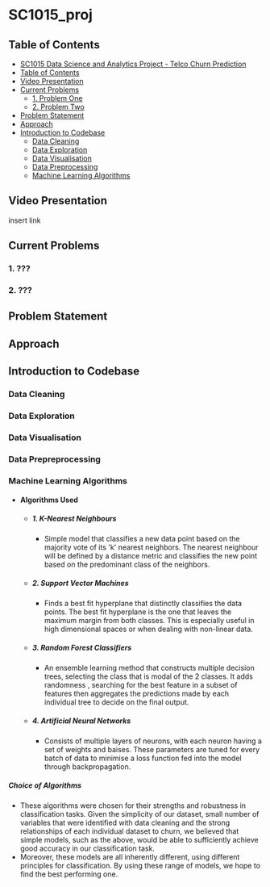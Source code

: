 # SC1015_proj

## Table of Contents
- [SC1015 Data Science and Analytics Project - Telco Churn Prediction](#sc1015-data-science-and-analytics-project---telco-churn-prediction)
- [Table of Contents](#table-of-contents)
- [Video Presentation](#video-presentation)
- [Current Problems](#current-problems)
  - [1. Problem One](#1-problem-one)
  - [2. Problem Two](#2-problem-two)
- [Problem Statement](#problem-statement)
- [Approach](#approach)
- [Introduction to Codebase](#introduction-to-codebase)
  - [Data Cleaning](#data-cleaning)
  - [Data Exploration](#data-exploration)
  - [Data Visualisation](#data-visualisation)
  - [Data Preprocessing](#data-preprocessing)
  - [Machine Learning Algorithms](#machine-learning-algorithms)


## Video Presentation 
insert link

## Current Problems 
### 1. ??? 

### 2. ??? 


## Problem Statement 

## Approach 

## Introduction to Codebase 
### Data Cleaning 
### Data Exploration 
### Data Visualisation 
### Data Prepreprocessing 
### Machine Learning Algorithms 
- #### Algorithms Used
  - ##### 1. K-Nearest Neighbours
    - Simple model that classifies a new data point based on the majority vote of its 'k' nearest neighbors. The nearest neighbour will be defined by a distance metric and classifies the new point based on the predominant class of the neighbors. 
  - ##### 2. Support Vector Machines
    - Finds a best fit hyperplane that distinctly classifies the data points. The best fit hyperplane is the one that leaves the maximum margin from both classes. This is especially useful in high dimensional spaces or when dealing with non-linear data.
  - ##### 3. Random Forest Classifiers
    - An ensemble learning method that constructs multiple decision trees, selecting the class that is modal of the 2 classes. It adds randomness , searching for the best feature in a subset of features then aggregates the predictions made by each individual tree to decide on the final output. 
  - ##### 4. Artificial Neural Networks
    - Consists of multiple layers of neurons, with each neuron having a set of weights and baises. These parameters are tuned for every batch of data to minimise a loss function fed into the model through backpropagation. 
##### Choice of Algorithms
  - These algorithms were chosen for their strengths and robustness in classification tasks. Given the simplicity of our dataset, small number of variables that were identified with data cleaning and the strong relationships of each individual dataset to churn, we believed that simple models, such as the above, would be able to sufficiently achieve good accuracy in our classification task.
  - Moreover, these models are all inherently different, using different principles for classification. By using these range of models, we hope to find the best performing one. 
